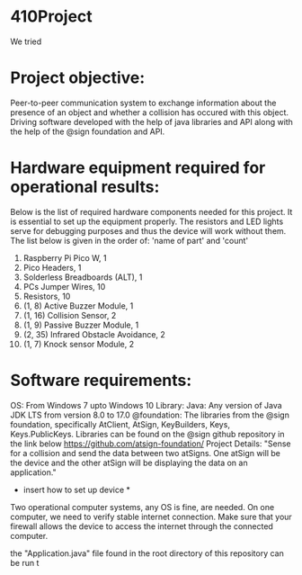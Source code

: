 # 410Project
We tried
# Project objective:
Peer-to-peer communication system to exchange information about
the presence of an object and whether a collision has occured
with this object. Driving software developed with the help of
java libraries and API along with the help of the @sign foundation and API.

# Hardware equipment required for operational results: 
Below is the list of required hardware components needed for this project.
It is essential to set up the equipment properly. The resistors and LED lights
serve for debugging purposes and thus the device will work without them.
The list below is given in the order of: 'name of part' and 'count'
1.  Raspberry Pi Pico W, 1
2.  Pico Headers, 1
3.  Solderless Breadboards (ALT), 1      
4.  PCs Jumper Wires, 10
5.  Resistors, 10
6.  (1, 8) Active Buzzer Module, 1
7.  (1, 16) Collision Sensor, 2
8.  (1, 9) Passive Buzzer Module, 1
9.  (2, 35) Infrared Obstacle Avoidance, 2    
10. (1, 7) Knock sensor Module, 2	

# Software requirements: 

OS: From Windows 7 upto Windows 10
Library: 
    Java: Any version of Java JDK LTS from version 8.0 to 17.0
    @foundation: The libraries from the @sign foundation, specifically
                 AtClient, AtSign, KeyBuilders, Keys, Keys.PublicKeys.
                 Libraries can be found on the @sign github repository
                 in the link below
                 https://github.com/atsign-foundation/
Project Details:
"Sense for a collision and send the data between two atSigns.
One atSign will be the device and the other atSign will 
be displaying the data on an application."

* insert how to set up device *

Two operational computer systems, any OS is fine, are needed.
On one computer, we need to verify stable internet connection.
Make sure that your firewall allows the device to access the internet
through the connected computer.


the "Application.java" file found in the 
root directory of this repository can be run t
